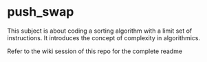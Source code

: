 # push_swap

This subject is about coding a sorting algorithm with a limit set of instructions. 
It introduces the concept of complexity in algorithmics.

Refer to the wiki session of this repo for the complete readme
